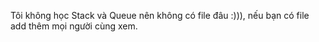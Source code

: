 
Tôi không học Stack và Queue nên không có file đâu :))), nếu bạn có file add thêm mọi người cùng xem.
